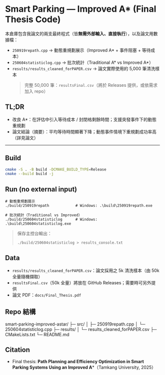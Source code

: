 # Smart Parking — Improved A* (Final Thesis Code)

本倉庫包含我論文的兩支最終程式（皆**無需外部輸入、直接執行**），以及論文用數據檔：
- `250919repath.cpp` → 動態重規劃展示（Improved A* + 事件阻塞 + 等待成本）
- `250604statisticlog.cpp` → 批次統計（Traditional A* vs Improved A*）
- `results/results_cleaned_forPAPER.csv` → 論文實際使用的 5,000 筆清洗樣本  
  > 完整 50,000 筆：`resultsFinal.csv`（將於 Releases 提供，或依需求加入 repo）

## TL;DR
- 改良 A*：在評估中引入等待成本 / 封閉格剩餘時間；支援突發事件下的動態重規劃
- 論文結論（摘要）：平均等待時間顯著下降；動態事件情境下重規劃成功率高（詳見論文）

---

## Build
```bash
cmake -S . -B build -DCMAKE_BUILD_TYPE=Release
cmake --build build -j
```

## Run (no external input)

```
# 動態重規劃展示
./build/250919repath            # Windows: .\build\250919repath.exe

# 批次統計（Traditional vs Improved）
./build/250604statisticlog      # Windows: .\build\250604statisticlog.exe
```

> 保存主控台輸出：
>
> ```bash
> ./build/250604statisticlog > results_console.txt
> ```

## Data

* `results/results_cleaned_forPAPER.csv`：論文採用之 5k 清洗樣本（由 50k 全量隨機擷取）
* `resultsFinal.csv`（50k 全量）將放在 GitHub Releases；需要時可另外提供
* 論文 PDF：`docs/Final_Thesis.pdf`

## Repo 結構


smart-parking-improved-astar/
├─ src/
│  ├─ 250919repath.cpp
│  └─ 250604statisticlog.cpp
├─ results/
│  └─ results_cleaned_forPAPER.csv
├─ CMakeLists.txt
└─ README.md



## Citation

* Final thesis: **Path Planning and Efficiency Optimization in Smart Parking Systems Using an Improved A***（Tamkang University, 2025）